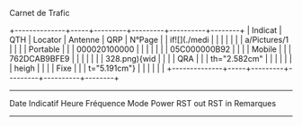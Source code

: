 Carnet de Trafic

+--------------+-----+---------+---------+----------+--------+
| Indicat      | QTH | Locator | Antenne | QRP      | N°Page |
| if![](./medi |     |         |         |          |        |
| a/Pictures/1 |     |         |         | Portable |        |
| 000020100000 |     |         |         |          |        |
| 05C000000B92 |     |         |         | Mobile   |        |
| 762DCAB9BFE9 |     |         |         |          |        |
| 328.png){wid |     |         |         | QRA      |        |
| th="2.582cm" |     |         |         |          |        |
| heigh        |     |         |         | Fixe     |        |
| t="5.191cm"} |     |         |         |          |        |
+--------------+-----+---------+---------+----------+--------+

  ------ ----------- ------- ----------- ------ ------- --------- -------- -----------
  Date   Indicatif   Heure   Fréquence   Mode   Power   RST out   RST in   Remarques
                                                                           
                                                                           
                                                                           
                                                                           
                                                                           
                                                                           
                                                                           
                                                                           
                                                                           
                                                                           
                                                                           
  ------ ----------- ------- ----------- ------ ------- --------- -------- -----------
